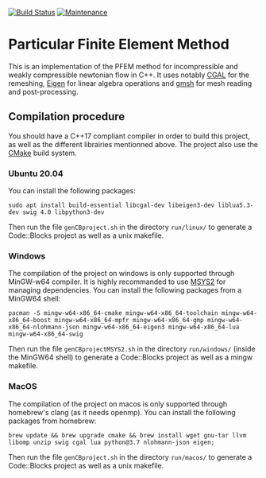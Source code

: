 [![Build Status](https://travis-ci.org/ImperatorS79/PFEM.svg?branch=master)](https://travis-ci.org/ImperatorS79/PFEM) [![Maintenance](https://img.shields.io/badge/Version-1.0.0-e67e22.svg)](https://github.com/ImperatorS79/PFEM/releases/tag/1.0.0)

# Particular Finite Element Method
This is an implementation of the PFEM method for incompressible and weakly compressible newtonian flow in C++. It uses notably [CGAL](https://www.cgal.org/) for the remeshing, [Eigen](https://eigen.tuxfamily.org/index.php?title=Main_Page) for linear algebra operations and [gmsh](https://www.gmsh.info/) for mesh reading and post-processing.

## Compilation procedure
You should have a C++17 compliant compiler in order to build this project, as well as the different librairies mentionned above. The project also use the [CMake](https://cmake.org/) build system.

### Ubuntu 20.04
You can install the following packages:
```
sudo apt install build-essential libcgal-dev libeigen3-dev liblua5.3-dev swig 4.0 libpython3-dev
```

Then run the file `genCBproject.sh` in the directory `run/linux/` to generate a Code::Blocks project as well as a unix makefile. 

### Windows
The compilation of the project on windows is only supported through MinGW-w64 compiler. It is highly recommanded to use [MSYS2](https://www.msys2.org/) for managing dependencies. You can install the following packages from a MinGW64 shell:

```
pacman -S mingw-w64-x86_64-cmake mingw-w64-x86_64-toolchain mingw-w64-x86_64-boost mingw-w64-x86_64-mpfr mingw-w64-x86_64-gmp mingw-w64-x86_64-nlohmann-json mingw-w64-x86_64-eigen3 mingw-w64-x86_64-lua mingw-w64-x86_64-swig
```

Then run the file `genCBprojectMSYS2.sh` in the directory `run/windows/` (inside the MinGW64 shell) to generate a Code::Blocks project as well as a mingw makefile. 

### MacOS
The compilation of the project on macos is only supported through homebrew's clang (as it needs openmp). You can install the following packages from homebrew:

```
brew update && brew upgrade cmake && brew install wget gnu-tar llvm libomp unzip swig cgal lua python@3.7 nlohmann-json eigen;
```

Then run the file `genCBproject.sh` in the directory `run/macos/` to generate a Code::Blocks project as well as a unix makefile.
